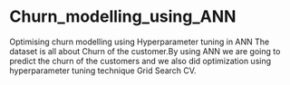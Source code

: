 # Churn_modelling_using_ANN
Optimising churn modelling using Hyperparameter tuning in ANN
The dataset is all about Churn of the customer.By using ANN we are going to predict the churn of the customers and we also did optimization using hyperparameter tuning technique Grid Search CV.
